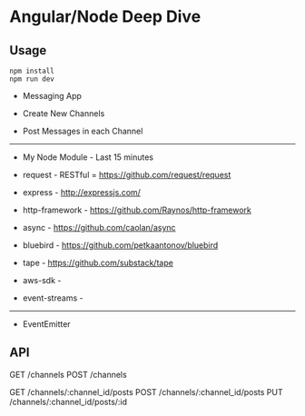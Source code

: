 # Angular/Node Deep Dive

## Usage

```
npm install
npm run dev
```

* Messaging App

* Create New Channels
* Post Messages in each Channel

---

* My Node Module - Last 15 minutes

* request - RESTful = https://github.com/request/request
* express - http://expressjs.com/
* http-framework - https://github.com/Raynos/http-framework
* async - https://github.com/caolan/async
* bluebird - https://github.com/petkaantonov/bluebird

* tape - https://github.com/substack/tape

* aws-sdk -

* event-streams -

---

* EventEmitter

## API

GET /channels
POST /channels

GET /channels/:channel_id/posts
POST /channels/:channel_id/posts
PUT /channels/:channel_id/posts/:id
